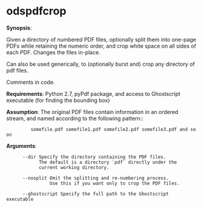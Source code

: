 odspdfcrop
==========

**Synopsis**: 

Given a directory of numbered PDF files,
optionally split them into one-page PDFs while retaining the
numeric order, and crop white space on all sides of each PDF.
Changes the files in-place.
          
Can also be used generically, to (optionally burst and) crop any directory of pdf files.

Comments in code.

**Requirements**: Python 2.7, pyPdf package, and access to Ghostscript executable (for finding the bounding box)

**Assumption**: The original PDF files contain information in an ordered stream,
                and named according to the following pattern::

             somefile.pdf somefile1.pdf somefile2.pdf somefile3.pdf and so on

**Arguments**:

          --dir Specify the directory containing the PDF files.
                The default is a directory `pdf` directly under the
                current working directory.

          --nosplit Omit the splitting and re-numbering process.
                    Use this if you want only to crop the PDF files.

          --ghostscript Specify the full path to the Ghostscript executable
